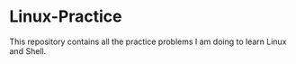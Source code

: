 # Linux-Practice
This repository contains all the practice problems I am doing to learn Linux and Shell.
